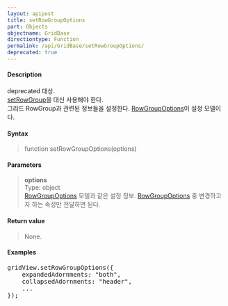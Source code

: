 ```yaml
---
layout: apipost
title: setRowGroupOptions
part: Objects
objectname: GridBase
directiontype: Function
permalink: /api/GridBase/setRowGroupOptions/
deprecated: true
---
```



#### Description

 deprecated 대상.  
 [setRowGroup](/api/GridBase/setRowGroup/)을 대신 사용해야 한다.  
 그리드 RowGroup과 관련된 정보들을 설정한다. [RowGroupOptions](/api/types/RowGroupOptions/)이 설정 모델이다.

#### Syntax

> function setRowGroupOptions(options)

#### Parameters

> **options**  
> Type: object  
> [RowGroupOptions](/api/types/RowGroupOptions/) 모델과 같은 설정 정보. [RowGroupOptions](/api/types/RowGroupOptions/) 중 변경하고자 하는 속성만 전달하면 된다.  

#### Return value

> None.

#### Examples 

<pre class="prettyprint">
gridView.setRowGroupOptions({
    expandedAdornments: "both",
    collapsedAdornments: "header",
    ...
});
</pre>

